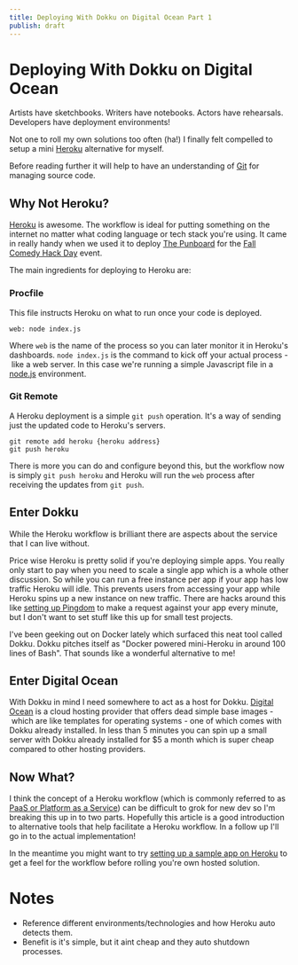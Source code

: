 ```yaml
---
title: Deploying With Dokku on Digital Ocean Part 1
publish: draft
---
```


# Deploying With Dokku on Digital Ocean

Artists have sketchbooks. Writers have notebooks. Actors have rehearsals. Developers have deployment environments!

Not one to roll my own solutions too often (ha!) I finally felt compelled to setup a mini [Heroku][heroku] alternative for myself.

Before reading further it will help to have an understanding of [Git](git) for managing source code.

## Why Not Heroku?

[Heroku][heroku] is awesome. The workflow is ideal for putting something on the internet no matter what coding language or tech stack you're using. It came in really handy when we used it to deploy [The Punboard][punboard] for the [Fall Comedy Hack Day](comedy-hack-day) event.

The main ingredients for deploying to Heroku are:

### Procfile

This file instructs Heroku on what to run once your code is deployed.

```
web: node index.js
```

Where `web` is the name of the process so you can later monitor it in Heroku's dashboards. `node index.js` is the command to kick off your actual process - like a web server. In this case we're running a simple Javascript file in a [node.js][node] environment.

### Git Remote

A Heroku deployment is a simple `git push` operation. It's a way of sending just the updated code to Heroku's servers.

```
git remote add heroku {heroku address}
git push heroku
```

There is more you can do and configure beyond this, but the workflow now is simply `git push heroku` and Heroku will run the
`web` process after receiving the updates from `git push`.

## Enter Dokku

While the Heroku workflow is brilliant there are aspects about the service that I can live without.

Price wise Heroku is pretty solid if you're deploying simple apps. You really only start to pay when you need to scale a single app which is a whole other discussion. So while you can run a free instance per app if your app has low traffic Heroku will idle. This prevents users from accessing your app while Heroku spins up a new instance on new traffic. There are hacks around this like [setting up Pingdom](pingdom) to make a request against your app every minute, but I don't want to set stuff like this up for small test projects.

I've been geeking out on Docker lately which surfaced this neat tool called Dokku. Dokku pitches itself as "Docker powered mini-Heroku in around 100 lines of Bash". That sounds like a wonderful alternative to me!

## Enter Digital Ocean

With Dokku in mind I need somewhere to act as a host for Dokku. [Digital Ocean](digital-ocean) is a cloud hosting provider that offers dead simple base images - which are like templates for operating systems - one of which comes with Dokku already installed. In less than 5 minutes you can spin up a small server  with Dokku already installed for $5 a month which is super cheap compared to other hosting providers.

## Now What?

I think the concept of a Heroku workflow (which is commonly referred to as [PaaS or Platform as a Service](paas)) can be difficult to grok for new dev so I'm breaking this up in to two parts. Hopefully this article is a good introduction to alternative tools that help facilitate a Heroku workflow. In a follow up I'll go in to the actual implementation!

In the meantime you might want to try [setting up a sample app on Heroku](heroku-getting-started) to get a feel for the workflow before rolling you're own hosted solution.


[heroku]: https://www.heroku.com (Heroku)
[comedy-hack-day]: http://www.comedyhackday.org/sf-2014/ (Comedy Hack Day SF 2014)
[node]: http://nodejs.org (node.js)
[git]: http://git-scm.com/book/en/v2/Getting-Started-About-Version-Control (Git SCM - Getting Started)
[punboard]: http://thepunboard.com (The Punboard)
[pingdom]: http://stackoverflow.com/questions/5480337/easy-way-to-prevent-heroku-idling (Stackoverflow - Heroku Idling)
[dokku]: http://progrium.viewdocs.io/dokku/index (Dokku Docs)
[digital-ocean]: https://www.digitalocean.com (Digital Ocean)
[paas]: http://en.wikipedia.org/wiki/Platform_as_a_service (Wikipedia - Platform as a Service)
[heroku-getting-started]: https://devcenter.heroku.com/start (Heroku - Getting Started)

# Notes

- Reference different environments/technologies and how Heroku auto detects them.
- Benefit is it's simple, but it aint cheap and they auto shutdown processes.
